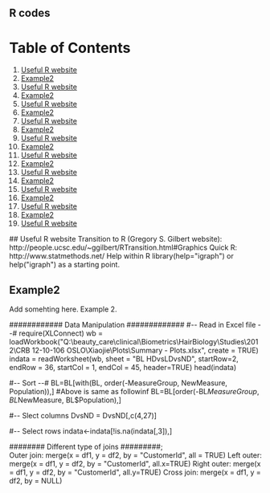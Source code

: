 ## R codes



# Table of Contents
1. [Useful R website](#id-section1)
2. [Example2](#id-section2)
3. [Useful R website](#id-section3)
4. [Example2](#id-section4)
5. [Useful R website](#id-section5)
6. [Example2](#id-section6)
7. [Useful R website](#id-section7)
8. [Example2](#id-section8)
9. [Useful R website](#id-section9)
10. [Example2](#id-section10)
11. [Useful R website](#id-section11)
12. [Example2](#id-section12)
13. [Useful R website](#id-section13)
14. [Example2](#id-section14)
15. [Useful R website](#id-section15)
16. [Example2](#id-section16)
17. [Useful R website](#id-section17)
18. [Example2](#id-section18)
19. [Useful R website](#id-section19)

  
  
  
  

  
  



<div id='id-section1'/>
## Useful R website
Transition to R (Gregory S. Gilbert website):
      http://people.ucsc.edu/~ggilbert/RTransition.html#Graphics   
Quick R:
      http://www.statmethods.net/  
Help within R
      library(help="igraph") or help("igraph") as a starting point.

## Example2
Add somehting here.  Example 2.





############  Data Manipulation  ############# 
#-- Read in Excel file --#
require(XLConnect)
    wb = loadWorkbook("Q:\\beauty_care\\clinical\\Biometrics\\HairBiology\\Studies\\2012\\CRB 12-10-106 OSLO\\Xiaojie\\Plots\\Summary - Plots.xlsx", create = TRUE)
    indata = readWorksheet(wb, sheet = "BL HDvsLDvsND",  startRow=2, endRow = 36, startCol = 1, endCol = 45, header=TRUE)
    head(indata)

#-- Sort --#
    BL=BL[with(BL, order(-MeasureGroup, NewMeasure, Population)),]
    #Above is same as followinf
    BL=BL[order(-BL$MeasureGroup, BL$NewMeasure, BL$Population),]

#-- Slect columns
    DvsND = DvsND[,c(4,27)]

#-- Select rows
    indata<-indata[!is.na(indata[,3]),]

  
######## Different type of joins #########;  
    Outer join: merge(x = df1, y = df2, by = "CustomerId", all = TRUE)
    Left outer: merge(x = df1, y = df2, by = "CustomerId", all.x=TRUE)
    Right outer: merge(x = df1, y = df2, by = "CustomerId", all.y=TRUE)
    Cross join: merge(x = df1, y = df2, by = NULL)
  
      